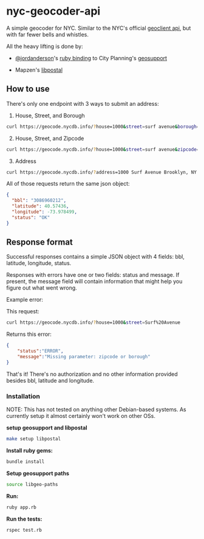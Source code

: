 # nyc-geocoder-api

A simple geocoder for NYC. Similar to the NYC's official [geoclient api](https://developer.cityofnewyork.us/api/geoclient-api), but with far fewer bells and whistles.

All the heavy lifting is done by:

- [@jordanderson](https://github.com/jordanderson)'s [ruby binding](https://github.com/jordanderson/nyc_geosupport) to City Planning's [geosupport](https://www1.nyc.gov/site/planning/data-maps/open-data/dwn-gde-home.page)

- Mapzen's [libpostal](https://github.com/openvenues/libpostal)

## How to use

There's only one endpoint with 3 ways to submit an address:

1) House, Street, and Borough

``` sh
curl https://geocode.nycdb.info/?house=1000&street=surf avenue&borough=brooklyn
```

2) House, Street, and Zipcode

``` sh
curl https://geocode.nycdb.info/?house=1000&street=surf avenue&zipcode=11224
```

3) Address

``` sh
curl https://geocode.nycdb.info/?address=1000 Surf Avenue Brooklyn, NY 11224
```

All of those requests return the same json object:

``` json
{
  "bbl": "3086960212",
  "latitude": 40.57436,
  "longitude": -73.978499,
  "status": "OK"
}
```

## Response format

Successful responses contains a simple JSON object with 4 fields: bbl, latitude, longitude, status.

Responses with errors have one or two fields: status and message. If present, the message field will contain information that might help you figure out what went wrong.

Example error:

This request: 
``` sh
curl https://geocode.nycdb.info/?house=1000&street=Surf%20Avenue
```

Returns this error:

``` json
{
	"status":"ERROR",
	"message":"Missing parameter: zipcode or borough"
}
```

That's it! There's no authorization and no other information provided besides bbl, latitude and longitude.

### Installation

NOTE: This has not tested on anything other Debian-based systems. As currently setup it almost certainly won't work on other OSs.

**setup geosupport and libpostal**

``` sh
make setup libpostal
```

**Install ruby gems:**

``` sh
bundle install
```

**Setup geosupport paths**

``` sh
source libgeo-paths 
```

**Run:**

``` sh
ruby app.rb
```


**Run the tests:**

``` sh
rspec test.rb
```
